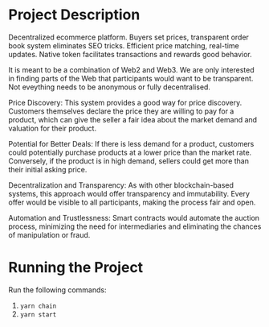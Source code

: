 # Project Description
Decentralized ecommerce platform. Buyers set prices, transparent order book system eliminates SEO tricks. Efficient price matching, real-time updates. Native token facilitates transactions and rewards good behavior.

It is meant to be a combination of Web2 and Web3. We are only interested in finding parts of the Web that participants would want to be transparent. Not eveything needs to be anonymous or fully decentralised.

Price Discovery: This system provides a good way for price discovery. Customers themselves declare the price they are willing to pay for a product, which can give the seller a fair idea about the market demand and valuation for their product.

Potential for Better Deals: If there is less demand for a product, customers could potentially purchase products at a lower price than the market rate. Conversely, if the product is in high demand, sellers could get more than their initial asking price.

Decentralization and Transparency: As with other blockchain-based systems, this approach would offer transparency and immutability. Every offer would be visible to all participants, making the process fair and open.

Automation and Trustlessness: Smart contracts would automate the auction process, minimizing the need for intermediaries and eliminating the chances of manipulation or fraud.

# Running the Project
Run the following commands:
1. ```yarn chain```
2. ```yarn start```
